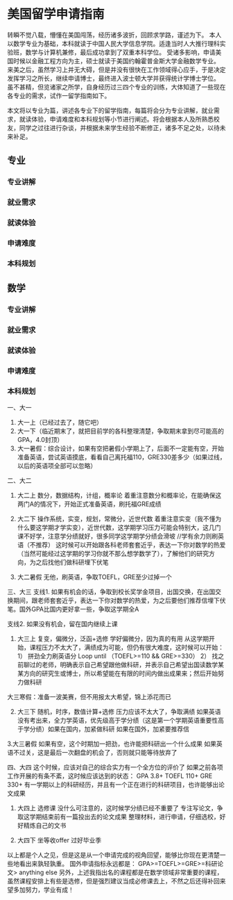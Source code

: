 # 美国留学申请指南
转瞬不觉八载，懵懂在美国闯荡，经历诸多波折，回顾求学路，谨述为下。
本人以数学专业为基础，本科就读于中国人民大学信息学院。适逢当时人大推行理科实验班，数学与计算机兼修，最后成功拿到了双重本科学位。
受诸多影响，申请美国时候以金融工程方向为主，硕士就读于美国约翰霍普金斯大学金融数学专业。
来美之后，虽然学习上并无大碍，但是并没有很快在工作领域得心应手，于是决定发挥学习之所长，继续申请博士，最终进入波士顿大学并获得统计学博士学位。
虽不甚精，但览诸家之所学，自身经历过三四个专业的训练，大体知道了一些现在各专业的需求，试作一留学指南如下。

本文将以专业为篇，讲述各专业下的留学指南，每篇将会分为专业讲解，就业需求，就读体验，申请难度和本科规划等小节进行阐述。将会根据本人及所熟悉校友，同学之过往进行杂谈，并根据未来学生经验不断修正，诸多不足之处，以待未来补足。

## 专业
### 专业讲解
### 就业需求
### 就读体验
### 申请难度
### 本科规划


## 数学
### 专业讲解
### 就业需求
### 就读体验
### 申请难度
### 本科规划
一、大一
1. 大一上（已经过去了，随它吧）
2. 大一下（临近期末了，就把目前学的各科整理清楚，争取期末拿到尽可能高的GPA，4.0封顶）
3. 大一暑假：综合设计，如果有空把暑假小学期上了，后面不一定能有空，开始准备英语，尝试英语摸底，看看自己离托福110，GRE330差多少（如果过线，以后的英语项全部可以忽略）

二、大二
1.	大二上
数分，数据结构，计组，概率论
着重注意数分和概率论，在能确保这两门A的情况下，开始正式准备英语，刷托福GRE成绩

2.	大二下
操作系统，实变，规划，常微分，近世代数
着重注意实变（我不懂为什么要这学期才学实变），近世代数，这学期学习压力可能会特别大，这几门课不好学，注意学分绩就好，很多同学这学期学分绩会滑坡
//学有余力则刷英语（不推荐）
这时候可以开始跟各科老师套套近乎，表达一下你对数学的热爱（当然可能经过这学期的学习你就不那么想学数学了），了解他们的研究方向，为之后找他们做科研埋下伏笔

3.	大二暑假
无他，刷英语，争取TOEFL，GRE至少过掉一个

三、大三
支线1. 如果有机会的话，争取到校长奖学金项目，出国交换，在出国交换期间，跟老师套套近乎，表达一下你对数学的热爱，为之后要他们推荐信埋下伏笔。国外GPA比国内更好拿一些，争取这学期全A

支线2. 如果没有机会，留在国内继续上课
1.	大三上
复变，偏微分，泛函+选修
学好偏微分，因为真的有用
从这学期开始，课程压力不太大了，满绩成为可能，但仍有很大难度，这时候可以开始：
 1） 拼劲全力刷英语分 Loop until （TOEFL>=110 && GRE>=330）
 2） 找之前聊过的老师，明确表示自己希望跟他做科研，并表示自己希望出国读数学某某方向的研究生或博士，所以希望能在有限的时间内做出成果来；然后开始努力做科研

大三寒假：准备一波美赛，但不用报太大希望，锦上添花而已

2.	大三下
随机，时序，数值计算+选修
压力应该不太大了，争取满绩
如果英语没有考出来，全力学英语，优先级高于学分绩（这是第一个学期英语重要性高于学分绩）如果在国内，加紧做科研
如果在国外，加紧要推荐信

3.大三暑假
如果有空，这个时期加一把劲，也许能把科研出一个什么成果
如果英语不过关，这是最后一次翻盘的机会了，否则就只能等待放弃了

四、大四
这个时候，应该对自己的综合实力有一个全方位的评价了
如果之前各项工作开展的有条不紊，这时候应该达到的状态：
GPA 3.8+
TOEFL 110+
GRE 330+
有一学期以上的科研经历，并且有一个正在进行的科研项目，也许能够出论文成果

1.	大四上
选修课
没什么可注意的，这时候学分绩已经不重要了
专注写论文，争取这学期结束前有一篇投出去的论文成果
整理材料，进行申请，仔细选校，好好精炼自己的文书

2.	大四下
坐等收offer
过好毕业季

以上都是个人之见，但是这是从一个申请完成的视角回望，能够比你现在更清楚一些地看出来孰轻孰重。
国外申请指标永远都是：
GPA>=TOEFL>=GRE>=科研论文> anything else
另外，上述我指出名的课程都是在数学领域非常重要的课程，虽然课程安排上有些是选修，但是强烈建议当成必修课去上，不然之后还得补回来
望多加努力，学业有成！
